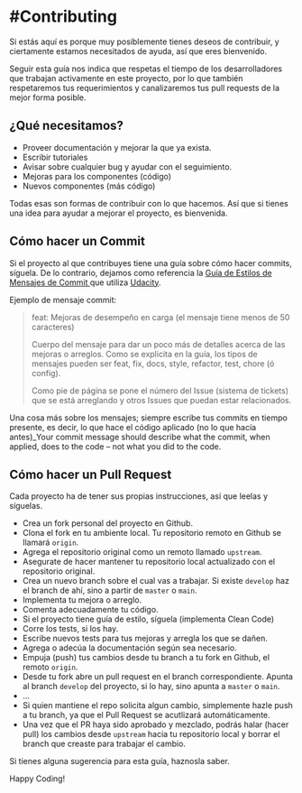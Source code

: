 #Contributing
============
Si estás aquí es porque muy posiblemente tienes deseos de contribuir, y ciertamente estamos necesitados de ayuda, así que eres bienvenido.

Seguir esta guía nos indica que respetas el tiempo de los desarrolladores que trabajan activamente en este proyecto, por lo que también respetaremos tus requerimientos y canalizaremos tus pull requests de la mejor forma posible.

## ¿Qué necesitamos?
- Proveer documentación y mejorar la que ya exista. 
- Escribir tutoriales
- Avisar sobre cualquier bug y ayudar con el seguimiento.
- Mejoras para los componentes (código)
- Nuevos componentes (más código)

Todas esas son formas de contribuir con lo que hacemos. Así que si tienes una idea para ayudar a mejorar el proyecto, es bienvenida.

## Cómo hacer un Commit

Si el proyecto al que contribuyes tiene una guía sobre cómo hacer commits, síguela. De lo contrario, dejamos como referencia la [Guía de Estilos de Mensajes de Commit ](https://udacity.github.io/git-styleguide/) que utiliza [Udacity](https://www.udacity.com/).

Ejemplo de mensaje commit:

> feat: Mejoras de desempeño en carga (el mensaje tiene menos de 50 caracteres)
>
> Cuerpo del mensaje para dar un poco más de detalles acerca de
> las mejoras o arreglos. Como se explicita en la guía, los tipos
> de mensajes pueden ser feat, fix, docs, style, refactor, test, chore (ó config).
>
> Como pie de página se pone el número del Issue (sistema de tickets) que se está arreglando 
> y otros Issues que puedan estar relacionados.

Una cosa más sobre los mensajes; siempre escribe tus commits en tiempo presente, es decir, lo que hace el código aplicado (no lo que hacía antes)_Your commit message should describe what the commit, when applied, does to the code – not what you did to the code.

## Cómo hacer un Pull Request

Cada proyecto ha de tener sus propias instrucciones, así que leelas y síguelas.

- Crea un fork personal del proyecto en Github.
- Clona el fork en tu ambiente local. Tu repositorio remoto en Github se llamará `origin`.
- Agrega el repositorio original como un remoto llamado `upstream`.
- Asegurate de hacer mantener tu repositorio local actualizado con el repositorio original.
- Crea un nuevo branch sobre el cual vas a trabajar. Si existe `develop` haz el branch de ahí, sino a partir de `master` o `main`.
- Implementa tu mejora o arreglo.
- Comenta adecuadamente tu código.
- Si el proyecto tiene guía de estilo, síguela (implementa Clean Code)
- Corre los tests, si los hay.
- Escribe nuevos tests para tus mejoras y arregla los que se dañen.
- Agrega o adecúa la documentación según sea necesario.
- Empuja (push) tus cambios desde tu branch a tu fork en Github, el remoto `origin`.
- Desde tu fork abre un pull request en el branch correspondiente. Apunta al branch `develop` del proyecto, si lo hay, sino apunta a  `master` o `main`.
- …
- Si quien mantiene el repo solicita algun cambio, simplemente hazle push a tu branch, ya que el Pull Request se acutlizará automáticamente.
- Una vez que el PR haya sido aprobado y mezclado, podrás halar (hacer pull) los cambios desde `upstream` hacia tu repositorio local y borrar el branch que creaste para trabajar el cambio.


Si tienes alguna sugerencia para esta guía, haznosla saber.

Happy Coding!